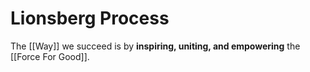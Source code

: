 # Lionsberg Process

The [[Way]] we succeed is by **inspiring, uniting, and empowering** the [[Force For Good]]. 

